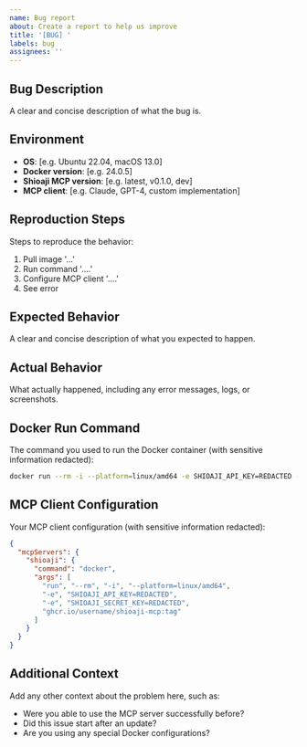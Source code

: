 ```yaml
---
name: Bug report
about: Create a report to help us improve
title: '[BUG] '
labels: bug
assignees: ''
---
```


## Bug Description
A clear and concise description of what the bug is.

## Environment
- **OS**: [e.g. Ubuntu 22.04, macOS 13.0]
- **Docker version**: [e.g. 24.0.5]
- **Shioaji MCP version**: [e.g. latest, v0.1.0, dev]
- **MCP client**: [e.g. Claude, GPT-4, custom implementation]

## Reproduction Steps
Steps to reproduce the behavior:
1. Pull image '...'
2. Run command '....'
3. Configure MCP client '....'
4. See error

## Expected Behavior
A clear and concise description of what you expected to happen.

## Actual Behavior
What actually happened, including any error messages, logs, or screenshots.

## Docker Run Command
The command you used to run the Docker container (with sensitive information redacted):

```bash
docker run --rm -i --platform=linux/amd64 -e SHIOAJI_API_KEY=REDACTED -e SHIOAJI_SECRET_KEY=REDACTED ghcr.io/username/shioaji-mcp:tag
```

## MCP Client Configuration
Your MCP client configuration (with sensitive information redacted):

```json
{
  "mcpServers": {
    "shioaji": {
      "command": "docker",
      "args": [
        "run", "--rm", "-i", "--platform=linux/amd64",
        "-e", "SHIOAJI_API_KEY=REDACTED",
        "-e", "SHIOAJI_SECRET_KEY=REDACTED",
        "ghcr.io/username/shioaji-mcp:tag"
      ]
    }
  }
}
```

## Additional Context
Add any other context about the problem here, such as:
- Were you able to use the MCP server successfully before?
- Did this issue start after an update?
- Are you using any special Docker configurations?
